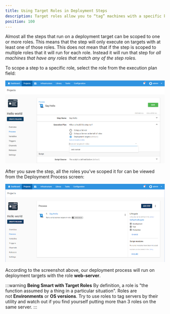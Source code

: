 ```yaml
---
title: Using Target Roles in Deployment Steps
description: Target roles allow you to “tag” machines with a specific keyword which can be used in your deployment steps.
position: 100
---
```


Almost all the steps that run on a deployment target can be scoped to one or more roles. This means that the step will only execute on targets with at least one of those roles. This does not mean that if the step is scoped to multiple roles that it will run for each role. Instead it will run that step for _all machines that have any roles that match any of the step roles._

To scope a step to a specific role, select the role from the execution plan field:

![Selecting a target role](execution-target-role.png)

After you save the step, all the roles you’ve scoped it for can be viewed from the Deployment Process screen:

![Display target roles](display-role.png)

According to the screenshot above, our deployment process will run on deployment targets with the role **web-server**.

:::warning
**Being Smart with Target Roles**
By definition, a role is "the function assumed by a thing in a particular situation". Roles are not **Environments** or **OS versions**. Try to use roles to tag servers by their utility and watch out if you find yourself putting more than 3 roles on the same server.
:::
